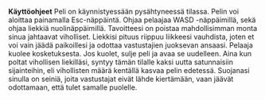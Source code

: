 **Käyttöohjeet**
Peli on käynnistyessään pysähtyneessä tilassa. Pelin voi aloittaa painamalla Esc-näppäintä. Ohjaa pelaajaa WASD -näppäimillä, sekä ohjaa liekkiä nuolinäppäimillä. Tavoitteesi on poistaa mahdollisimman monta sinua jahtaavat viholliset. Liekkisi pituus riippuu liikkeesi vauhdista, joten et voi vain jäädä paikoillesi ja odottaa vastustajien juoksevan ansaasi. Pelaaja kuolee kosketuksesta. Jos kuolet, sulje peli ja avaa se uudelleen. Aina kun poltat vihollisen liekilläsi, syntyy tämän tilalle kaksi uutta satunnaisiin sijainteihin, eli vihollisten määrä kentällä kasvaa pelin edetessä. Suojanasi sinulla on seiniä, joita vastustajat eivät lähde kiertämään, vaan jäävät odottamaan, että tulet samalle puolelle.
